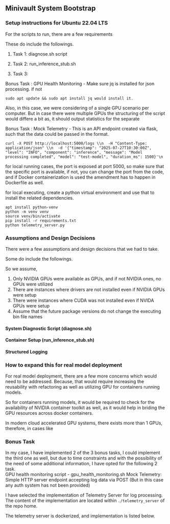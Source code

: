 ## Minivault System Bootstrap

### Setup instructions for Ubuntu 22.04 LTS

For the scripts to run, there are a few requirements <br>

These do include the followings.

1. Task 1: diagnose.sh script


2. Task 2:  run_inference_stub.sh

3. Task 3: 

Bonus Task : GPU Health Monitoring - Make sure jq is installed for json processing.
if not 

```
sudo apt update && sudo apt install jq would install it.
```

Also, in this case, we were considering of a single GPU scenario per computer. But in case there were multiple GPUs the structuring of the script would differe a bit as, it should output statistics for the separate 

Bonus Task : Mock Telemetry - This is an API endpoint created via flask, such that the data could be passed in the format.

```
curl -X POST http://localhost:5000/logs \\n  -H "Content-Type: application/json" \\n  -d '{"timestamp": "2025-07-27T10:30:00Z", "level": "INFO", "component": "inference", "message": "Model processing completed", "model": "test-model", "duration_ms": 1500}'\n
```

for local running cases, the port is exposed at port 5000, so make sure that the specific port is available, if not, you can change the port from the code, and if Docker containerization is used the amendment has to happen in Dockerfile as well.

for local executing, create a python virtual environment and use that to install the related dependencies. 

```
apt install python-venv
python -m venv venv
source venv/bin/activate
pip install -r requirements.txt
python telemetry_server.py
``` 

### Assumptions and Design Decisions
There were a few assumptions and design decisions that we had to take.

Some do include the followings. 

So we assume, 
1. Only NVIDIA GPUs were available as GPUs, and if not NVIDIA ones, no GPUs were utilized
2. There are instances where drivers are not installed even if NVIDIA GPUs were setup
3. There were instances where CUDA was not installed even if NVIDA GPUs were setup
4. Assume that the future package versions do not change the executing bin file names

#### System Diagnostic Script (diagnose.sh)

#### Container Setup (run_inference_stub.sh)

#### Structured Logging



### How to expand this for real model deployment
For real model deployment, there are a few more concerns which would need to be addressed. Because, that would require increasing the reusability with refactoring as well as utilizing GPU for containers running models.

So for containers running models, it would be required to check for the availability of NVIDIA container toolkit as well, as it would help in briding the GPU resources across docker containers.

In modern cloud accelerated GPU systems, there exists more than 1 GPUs, therefore, in cases like 


### Bonus Task

In my case, I have implemented 2 of the 3 bonus tasks, I could implement the third one as well, but due to time constraints and with the possibility of the need of some additional information, I have opted for the following 2 task.
<br>
GPU health monitoring script - gpu_health_monitoring.sh
Mock Telemetry: Simple HTTP server endpoint accepting log data via POST (But in this case any auth system has not been provided)


I have selected the implementation of Telemetry Server for log processing. The content of the implementation are located within `./telemetry_server` of the repo home.

The telemetry server is dockerized, and implementation is listed below.
